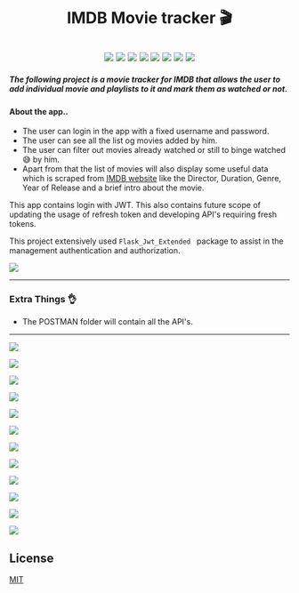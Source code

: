 <h1 align="center">IMDB Movie tracker 🎬
</h1>


<h2 align="center">

<img src="https://img.shields.io/badge/Python-3.8.0-blue.svg">
<img src="https://img.shields.io/badge/Flask-1.1.2-blue.svg">
<img src="https://img.shields.io/badge/FlaskLogin-0.5.0-blue.svg">
<img src="https://img.shields.io/badge/FlaskSQLAlchemy-2.4.4-blue.svg">
<img src="https://img.shields.io/badge/beautifulsoup4-4.9.1-blue.svg">
<img src="https://img.shields.io/badge/flask_jwt_extended-3.24.1-blue.svg">
<img src="https://img.shields.io/badge/pyJWT-1.7.1-blue.svg">

<img src="https://img.shields.io/badge/Made%20by-A9K5-orange.svg">

</h2>
<h5>The following project is a movie tracker for IMDB that allows the user to add individual movie and playlists to it and mark them as watched or not. </h6>

#### About the app..

- The user can login in the app with a fixed username and password.
- The user can see all the list og movies added by him.
- The user can filter out movies already watched or still to binge watched😅 by him.
- Apart from that the list of movies will also display some useful data which is scraped from [IMDB website](https://www.imdb.com/) like the Director, Duration, Genre, Year of Release and a brief intro about the movie.

This app contains login with JWT. This also contains future scope of updating the usage of refresh token and developing API's requiring fresh tokens. 

This project extensively used <code>Flask_Jwt_Extended </code> package to assist in the management authentication and authorization.

![](https://github.com/A9K5/Python_Flask/blob/master/12_09_20/images/4f4nnl.gif)

<hr>

### Extra Things 👌
- The POSTMAN folder will contain all the API's.

<hr>

![](https://github.com/A9K5/Python_Flask/blob/master/12_09_20/images/1.png)


![](https://github.com/A9K5/Python_Flask/blob/master/12_09_20/images/2.png)

![](https://github.com/A9K5/Python_Flask/blob/master/12_09_20/images/1_1.png)

![](https://github.com/A9K5/Python_Flask/blob/master/12_09_20/images/3.png)

![](https://github.com/A9K5/Python_Flask/blob/master/12_09_20/images/4.png)


![](https://github.com/A9K5/Python_Flask/blob/master/12_09_20/images/5.png)

![](https://github.com/A9K5/Python_Flask/blob/master/12_09_20/images/6.png)

![](https://github.com/A9K5/Python_Flask/blob/master/12_09_20/images/7.png)

![](https://github.com/A9K5/Python_Flask/blob/master/12_09_20/images/8.png)

![](https://github.com/A9K5/Python_Flask/blob/master/12_09_20/images/9.png)

![](https://github.com/A9K5/Python_Flask/blob/master/12_09_20/images/10.png)

![](https://github.com/A9K5/Python_Flask/blob/master/12_09_20/images/11.png)

<!-- <img src="https://github.com/A9K5/Python_Flask/blob/master/12_09_20/images/1.png" height="400"> -->

## License
[MIT](https://choosealicense.com/licenses/mit/)
